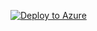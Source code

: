 [![Deploy to Azure](http://azuredeploy.net/deploybutton.svg)](https://deploy.azure.com/?repository=https://github.com/shrimpy/ArmParamterTemplateTest?ptmpl=https://raw.githubusercontent.com/tnhamu0813/Automation/master/AutomationRunbook.json)
